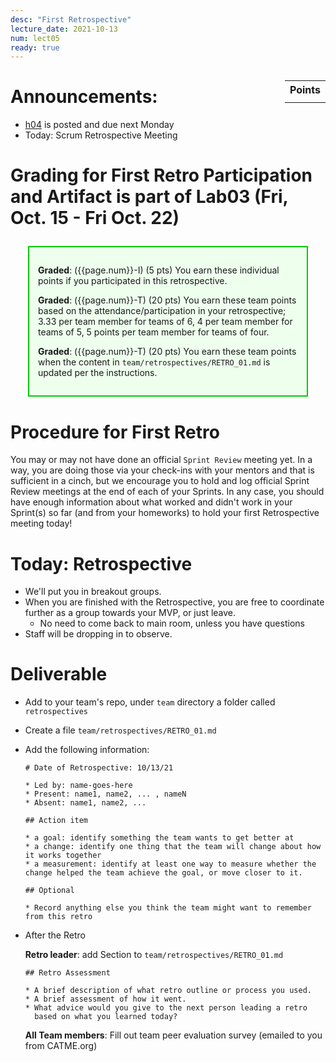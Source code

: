```yaml
---
desc: "First Retrospective"
lecture_date: 2021-10-13
num: lect05
ready: true
---
```


<style>
div.grade { margin: 2em; padding: 1em; border: 2px solid #0c0; background-color: #efe; }   
</style>

<div style="float:right; width: auto;">

<table style="margin-top:1em;">
<tr>
   <th>Points</th>
</tr>
<tr>
   <td class="pointCount"></td>
</tr>
</table>

</div>

# Announcements:

* [h04](https://ucsb-cs148.github.io/f21/hwk/h04/) is posted and due next Monday
* Today: Scrum Retrospective Meeting 

# Grading for First Retro Participation and Artifact is part of **Lab03 (Fri, Oct. 15 - Fri Oct. 22)**

<div class="grade" markdown="1">

**Graded**: ({{page.num}}-I) (5 pts) You earn these individual points if you participated in this retrospective.

**Graded**: ({{page.num}}-T) (20 pts) You earn these team points based on the attendance/participation in your retrospective; 3.33 per team member for teams of 6, 4 per team member for teams of 5,  5 points per team member for teams of four.

**Graded**: ({{page.num}}-T) (20 pts) You earn these team points when the content in `team/retrospectives/RETRO_01.md` is updated per the instructions.

</div>

# Procedure for First Retro

You may or may not have done an official `Sprint Review` meeting yet. In a way, you are doing those via your check-ins with your mentors and that is sufficient in a cinch, but we encourage you to hold and log official Sprint Review meetings at the end of each of your Sprints. In any case, you should have enough information about what worked and didn't work in your Sprint(s) so far (and from your homeworks) to hold your first Retrospective meeting today! 

# Today: Retrospective

* We'll put you in breakout groups.
* When you are finished with the Retrospective, you are free to coordinate further as a group towards your MVP, or just leave.
  * No need to come back to main room, unless you have questions 
* Staff will be dropping in to observe.

# Deliverable  

* Add to your team's repo, under `team` directory a folder called `retrospectives`
* Create a file `team/retrospectives/RETRO_01.md`


* Add the following information:

  ```
  # Date of Retrospective: 10/13/21

  * Led by: name-goes-here
  * Present: name1, name2, ... , nameN
  * Absent: name1, name2, ...

  ## Action item

  * a goal: identify something the team wants to get better at
  * a change: identify one thing that the team will change about how it works together
  * a measurement: identify at least one way to measure whether the change helped the team achieve the goal, or move closer to it.

  ## Optional

  * Record anything else you think the team might want to remember from this retro

  ```

 
* After the Retro
  
  **Retro leader**: add Section to `team/retrospectives/RETRO_01.md`
  
  ```
  ## Retro Assessment

  * A brief description of what retro outline or process you used.
  * A brief assessment of how it went.
  * What advice would you give to the next person leading a retro
    based on what you learned today?
  ```

 
  **All Team members**: Fill out team peer evaluation survey (emailed to you from CATME.org)






